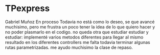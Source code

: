 # TPexpress
Gabriel Muñoz
En proceso
Todavia no está como lo deseo, se que avancé muchisimo, pero me frustra un poco tener la idea de lo que quiero hacer y no poder plasmarlo en el codigo. 
no queda otra que estudiar estudiar y estudiar:
implementé varios metodos diferentes para llegar al mismo resultado en los diferentes controllers
me falta todavia terminar algunas rutas parametrizadas.
me ayudo muchisimo la clase de repaso.
